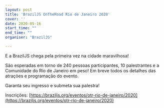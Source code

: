 ```yaml
---
layout: post
title: 'BrazilJS OnTheRoad Rio de Janeiro 2020'
cover: ''
date: 2020-05-16
start_time: ""
end_time: ""
organiser: "BrazilJS"

---
```


E a BrazilJS chega pela primeira vez na cidade maravilhosa!

São esperadas em torno de 240 pessoas participantes,  10 palestrantes e a Comunidade do Rio de Janeiro em peso!
Em breve todos os detalhes das atrações e programação do evento.

Garanta seu ingresso e submeta sua palestra!

Inscrições: [https://braziljs.org/eventos/otr-rio-de-janeiro/2020](https://braziljs.org/eventos/otr-rio-de-janeiro/2020)